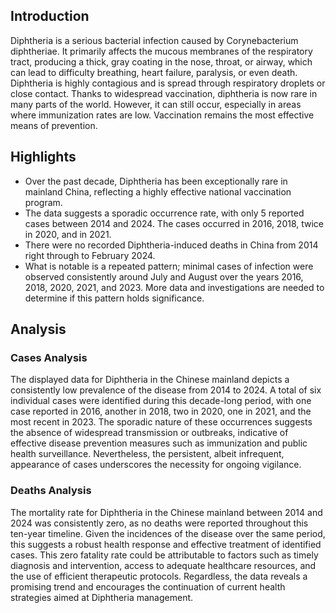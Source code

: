 ## Introduction

Diphtheria is a serious bacterial infection caused by Corynebacterium diphtheriae. It primarily affects the mucous membranes of the respiratory tract, producing a thick, gray coating in the nose, throat, or airway, which can lead to difficulty breathing, heart failure, paralysis, or even death. Diphtheria is highly contagious and is spread through respiratory droplets or close contact. Thanks to widespread vaccination, diphtheria is now rare in many parts of the world. However, it can still occur, especially in areas where immunization rates are low. Vaccination remains the most effective means of prevention.

## Highlights

- Over the past decade, Diphtheria has been exceptionally rare in mainland China, reflecting a highly effective national vaccination program.<br/>
- The data suggests a sporadic occurrence rate, with only 5 reported cases between 2014 and 2024. The cases occurred in 2016, 2018, twice in 2020, and in 2021.<br/>
- There were no recorded Diphtheria-induced deaths in China from 2014 right through to February 2024.<br/>
- What is notable is a repeated pattern; minimal cases of infection were observed consistently around July and August over the years 2016, 2018, 2020, 2021, and 2023. More data and investigations are needed to determine if this pattern holds significance.<br/>

## Analysis

### Cases Analysis
The displayed data for Diphtheria in the Chinese mainland depicts a consistently low prevalence of the disease from 2014 to 2024. A total of six individual cases were identified during this decade-long period, with one case reported in 2016, another in 2018, two in 2020, one in 2021, and the most recent in 2023. The sporadic nature of these occurrences suggests the absence of widespread transmission or outbreaks, indicative of effective disease prevention measures such as immunization and public health surveillance. Nevertheless, the persistent, albeit infrequent, appearance of cases underscores the necessity for ongoing vigilance.

### Deaths Analysis
The mortality rate for Diphtheria in the Chinese mainland between 2014 and 2024 was consistently zero, as no deaths were reported throughout this ten-year timeline. Given the incidences of the disease over the same period, this suggests a robust health response and effective treatment of identified cases. This zero fatality rate could be attributable to factors such as timely diagnosis and intervention, access to adequate healthcare resources, and the use of efficient therapeutic protocols. Regardless, the data reveals a promising trend and encourages the continuation of current health strategies aimed at Diphtheria management.
